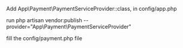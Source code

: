 Add App\Payment\PaymentServiceProvider::class, in config/app.php

run php artisan vendor:publish --provider="App\Payment\PaymentServiceProvider"

fill the config/payment.php file
